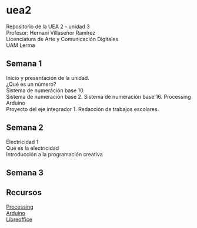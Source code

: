 # uea2
Repositorio de la UEA 2 - unidad 3  
Profesor: Hernani Villaseñor Ramírez  
Licenciatura de Arte y Comunicación Digitales  
UAM Lerma  
## Semana 1
Inicio y presentación de la unidad.  
¿Qué es un número?  
Sistema de numeráción base 10.  
Sistema de numeración base 2.
Sistema de numeración base 16.
Processing  
Arduino  
Proyecto del eje integrador 1.
Redacción de trabajos escolares.
## Semana 2
Electricidad 1  
Qué es la electricidad  
Introducción a la programación creativa  
## Semana 3

## Recursos
[Processing](https://processing.org/)  
[Arduino](https://www.arduino.cc/)  
[Libreoffice](https://es.libreoffice.org/)  
